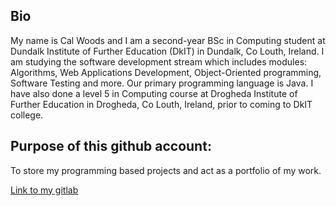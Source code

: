 <article>
  <section>
    <h2>Bio</h2>
    <p>My name is Cal Woods and I am a second-year BSc in Computing student at Dundalk Institute of Further Education (DkIT) in Dundalk, Co Louth, Ireland. I am studying the software development stream which includes modules: Algorithms, Web Applications Development, Object-Oriented programming, Software Testing and more. Our primary programming language is Java. I have also done a level 5 in Computing course at Drogheda Institute of Further Education in Drogheda, Co Louth, Ireland, prior to coming to DkIT college.</p>
  </section>
  <section>
    <h2>Purpose of this github account:</h2>
    <p>To store my programming based projects and act as a portfolio of my work.</p>
  </section>
</article>
<footer>
  <a href="gitlab.comp.dkit.ie/d00270955">Link to my gitlab</a>
</footer>
